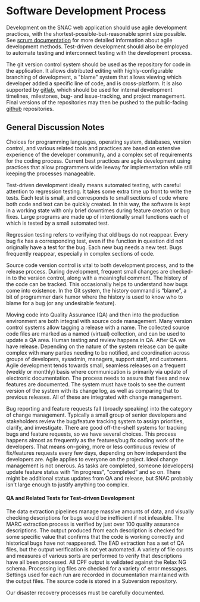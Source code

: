# Software Development Process

Development on the SNAC web application should use agile development practices, with the shortest-possible-but-reasonable sprint size possible.  See [scrum documentation](http://scrummethodology.com/scrum-sprint/) for more detailed information about agile development methods.  Test-driven development should also be employed to automate testing and interconnect testing with the development process.

The git version control system should be used as the repository for code in the application.  It allows distributed editing with highly-configurable branching of development, a "blame" system that allows viewing which developer added a specific line of code, and is cross-platform.  It is also supported by [gitlab](http://gitlab.iath.virginia.edu), which should be used for internal development timelines, milestones, bug- and issue-tracking, and project management.  Final versions of the repositories may then be pushed to the public-facing [github](https://github.com/snac-cooperative) repositories.


## General Discussion Notes

Choices for programming languages, operating system, databases, version
control, and various related tools and practices are based on extensive
experience of the developer community, and a complex set of requirements
for the coding process. Current best practices are agile development
using practices that allow programmers wide leeway for implementation
while still keeping the processes manageable.

Test-driven development ideally means automated testing, with careful
attention to regression testing. It takes some extra time up front to
write the tests. Each test is small, and corresponds to small sections
of code where both code and text can be quickly created. In this way,
the software is kept in a working state with only brief downtimes during
feature creation or bug fixes. Large programs are made up of
intentionally small functions each of which is tested by a small
automated test.

Regression testing refers to verifying that old bugs do not reappear.
Every bug fix has a corresponding test, even if the function in question
did not originally have a test for the bug. Each new bug needs a new
test. Bugs frequently reappear, especially in complex sections of code.

Source code version control is vital to both development process, and to
the release process. During development, frequent small changes are
checked-in to the version control, along with a meaningful comment. The
history of the code can be tracked. This occasionally helps to
understand how bugs come into existence. In the Git system, the history
command is “blame”, a bit of programmer dark humor where the history is
used to know who to blame for a bug (or any undesirable feature).

Moving code into Quality Assurance (QA) and then into the production
environment are both integral with source code management. Many version
control systems allow tagging a release with a name. The collected
source code files are marked as a named (virtual) collection, and can be
used to update a QA area. Human testing and review happens in QA. After
QA we have release. Depending on the nature of the system release can be
quite complex with many parties needing to be notified, and coordination
across groups of developers, sysadmin, managers, support staff, and
customers. Agile development tends towards small, seamless releases on a
frequent (weekly or monthly) basis where communication is primarily via
update of electronic documentation. The process needs to assure that
fixes and new features are documented. The system must have tools to see
the current version of the system with its change log, as well as
comparing that to previous releases. All of these are integrated with
change management.

Bug reporting and feature requests fall (broadly speaking) into the
category of change management. Typically a small group of senior
developers and stakeholders review the bug/feature tracking system to
assign priorities, clarify, and investigate. There are good
off-the-shelf systems for tracking bugs and feature requests, so we have
several choices. This process happens almost as frequently as the
features/bug fix coding work of the developers. That means on-going,
more or less continuous review of fix/features requests every few days,
depending on how independent the developers are. Agile applies to
everyone on the project. Ideal change management is not onerous. As
tasks are completed, someone (developers) update feature status with "in
progress", "completed” and so on. There might be additional status
updates from QA and release, but SNAC probably isn't large enough to
justify anything too complex.

#### QA and Related Tests for Test-driven Development


The data extraction pipelines manage massive amounts of data, and
visually checking descriptions for bugs would be inefficient if not
infeasible. The MARC extraction process is verified by just over 100
quality assurance descriptions. The output produced from each
description is checked for some specific value that confirms that the
code is working correctly and historical bugs have not reappeared. The
EAD extraction has a set of QA files, but the output verification is not
yet automated. A variety of file counts and measures of various sorts
are performed to verify that descriptions have all been processed. All
CPF output is validated against the Relax NG schema. Processing log
files are checked for a variety of error messages. Settings used for
each run are recorded in documentation maintained with the output files.
The source code is stored in a Subversion repository.

Our disaster recovery processes must be carefully documented.
